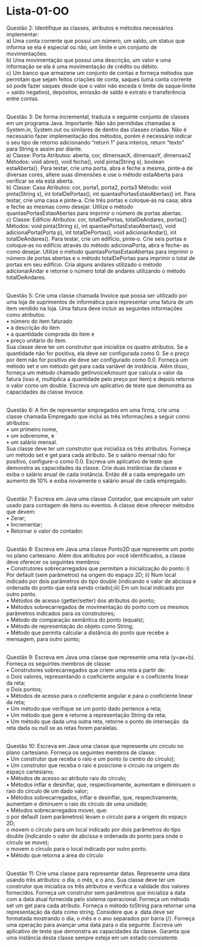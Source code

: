 # Lista-01-OO
Questão 2: Identifique as classes, atributos e métodos necessários implementar:<br>
a) Uma conta corrente que possui um número, um saldo, um status que informa se ela é especial ou não, um limite e um
conjunto de movimentações.<br>
b) Uma movimentação que possui uma descrição, um valor e uma informação se ela é uma movimentação de crédito ou
débito.<br>
c) Um banco que armazene um conjunto de contas e forneça métodos que permitam que sejam feitos criações de conta, saques (uma conta corrente só pode fazer saques desde que o valor não exceda o limite de saque‐limite +
saldo negativo), depósitos, emissão de saldo e extrato e transferência entre contas.<br><br>

Questão 3: De forma incremental, traduza o seguinte conjunto de classes em um programa Java. Importante: Não são
permitidas chamadas a System.in, System.out ou similares de dentro das classes criadas. Não é necessário fazer
implementação dos métodos, porém é necessário indicar o seu tipo de retorno adicionando “return 1” para inteiros, return
“texto” para String e assim por diante.<br>
a) Classe: Porta Atributos: aberta, cor, dimensaoX, dimensaoY, dimensaoZ Métodos: void abre(), void fecha(), void
pinta(String s), boolean estaAberta(). Para testar, crie uma porta, abra e feche a mesma, pinte‐a de diversas cores, altere
suas dimensões e use o método estaAberta para verificar se ela está aberta.<br>
b) Classe: Casa Atributos: cor, porta1, porta2, porta3 Método: void pinta(String s), int totalDePortas(), int
quantasPortasEstaoAbertas() int. Para testar, crie uma casa e pinte‐a. Crie três portas e coloque‐as na casa; abra e feche as
mesmas como desejar. Utilize o método quantasPortasEstaoAbertas para imprimir o número de portas abertas.<br>
c) Classe: Edificio Atributos: cor, totalDePortas, totalDeAndares, portas[] Métodos: void pinta(String s), int
quantasPortasEstaoAbertas(), void adicionaPorta(Porta p), int totalDePortas(), void adicionarAndar(), int totalDeAndares().
Para testar, crie um edifício, pinte‐o. Crie seis portas e coloque‐as no edifício através do método adicionaPorta, abra e feche‐
as como desejar. Utilize o método quantasPortasEstaoAbertas para imprimir o número de portas abertas e o método
totalDePortas para imprimir o total de portas em seu edifício. Cria alguns andares utilizado o método adicionarAndar e
retorne o número total de andares utilizando o método totalDeAndares.<br><br>

Questão 5: Crie uma classe chamada Invoice que possa ser utilizado por uma loja de suprimentos de informática para
representar uma fatura de um item vendido na loja. Uma fatura deve incluir as seguintes informações como atributos:<br>
• número do item faturado<br>
• a descrição do item<br>
• a quantidade comprada do item e<br>
• preço unitário do item.<br>
Sua classe deve ter um construtor que inicialize os quatro atributos. Se a quantidade não for positiva, ela deve ser
configurada como 0. Se o preço por item não for positivo ele deve ser configurado como 0.0. Forneça um método set e um
método get para cada variável de instância. Além disso, forneça um método chamado getInvoiceAmount que calcula o valor
da fatura (isso é, multiplica a quantidade pelo preço por item) e depois retorna o valor como um double. Escreva um
aplicativo de teste que demonstra as capacidades da classe Invoice.<br><br>

Questão 6: A fim de representar empregados em uma firma, crie uma classe chamada Empregado que inclui as três
informações a seguir como atributos:<br>
• um primeiro nome,<br>
• um sobrenome, e<br>
• um salário mensal.<br>
Sua classe deve ter um construtor que inicializa os três atributos. Forneça um método set e get para cada atributo. Se o
salário mensal não for positivo, configure-o como 0.0. Escreva um aplicativo de teste que demonstra as capacidades da
classe. Crie duas instâncias da classe e exiba o salário anual de cada instância. Então dê a cada empregado um aumento de
10% e exiba novamente o salário anual de cada empregado.<br><br>

Questão 7: Escreva em Java uma classe Contador, que encapsule um valor usado para contagem de itens ou eventos. A
classe deve oferecer métodos que devem:<br>
• Zerar;<br>
• Incrementar;<br>
• Retornar o valor do contador.<br><br>

Questão 8: Escreva em Java uma classe Ponto2D que represente um ponto no plano cartesiano. Além dos atributos por você
identificados, a classe deve oferecer os seguintes membros:<br>
• Construtores sobrecarregados que permitam a inicialização do ponto: i) Por default (sem parâmetros) na origem do espaço
2D; ii) Num local indicado por dois parâmetros do tipo double (indicando o valor de abcissa e ordenada do ponto que está
sendo criado);iii) Em um local indicado por outro ponto.<br>
• Métodos de acesso (getter/setter) dos atributos do ponto;<br>
• Métodos sobrecarregados de movimentação do ponto com os mesmos parâmetros indicados para os construtores;<br>
• Método de comparação semântica do ponto (equals);<br>
• Método de representação do objeto como String;<br>
• Método que permita calcular a distância do ponto que recebe a mensagem, para outro ponto;<br><br>

Questão 9: Escreva em Java uma classe que represente uma reta (y=ax+b). Forneça os seguintes membros de classe:<br>
• Construtores sobrecarregados que criem uma reta a partir de:<br>
o Dois valores, representando o coeficiente angular e o coeficiente linear da reta;<br>
o Dois pontos;<br>
• Métodos de acesso para o coeficiente angular e para o coeficiente linear da reta;<br>
• Um método que verifique se um ponto dado pertence a reta; <br>
• Um método que gere e retorne a representação String da reta;<br>
• Um método que dada uma outra reta, retorne o ponto de interseção  da reta dada ou null se as retas forem paralelas.<br><br>

Questão 10: Escreva em Java uma classe que represente um circulo no plano cartesiano. Forneça os seguintes membros de
classe:<br>
• Um construtor que receba o raio e um ponto (o centro do círculo);<br>
• Um construtor que receba o raio e posicione o círculo na origem do espaço cartesiano;<br>
• Métodos de acesso ao atributo raio do círculo;<br>
• Métodos inflar e desinflar, que, respectivamente, aumentam e diminuem o raio do círculo de um dado valor;<br>
• Métodos sobrecarregados, inflar e desinflar, que, respectivamente, aumentam e diminuem o raio do círculo de uma
unidade;<br>
• Métodos sobrecarregados mover, que:<br>
o por default (sem parâmetros) levam o círculo para a origem do espaço 2D;<br>
o movem o círculo para um local indicado por dois parâmetros do tipo double (indicando o valor de abcissa e
ordenada do ponto para onde o círculo se move);<br>
o movem o círculo para o local indicado por outro ponto.<br>
• Método que retorna a área do círculo<br><br>

Questão 11: Crie uma classe para representar datas. Represente uma data usando três atributos: o dia, o mês, e o ano. Sua
classe deve ter um construtor que inicializa os três atributos e verifica a validade dos valores fornecidos. Forneça um
construtor sem parâmetros que inicializa a data com a data atual fornecida pelo sistema operacional. Forneça um método set
um get para cada atributo. Forneça o método toString para retornar uma representação da data como string. Considere que
a  data deve ser formatada mostrando o dia, o mês e o ano separados por barra (/). Forneça uma operação para avançar
uma data para o dia seguinte. Escreva um aplicativo de teste que demonstra as capacidades da classe. Garanta que uma
instância desta classe sempre esteja em um estado consistente. 
